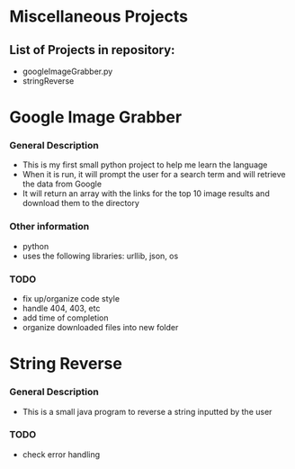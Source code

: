 # Miscellaneous Projects

## List of Projects in repository:
- googleImageGrabber.py
- stringReverse

# Google Image Grabber
### General Description
- This is my first small python project to help me learn the language
- When it is run, it will prompt the user for a search term and will retrieve the data from Google
- It will return an array with the links for the top 10 image results and download them to the directory

### Other information
- python
- uses the following libraries: urllib, json, os

### TODO
- fix up/organize code style
- handle 404, 403, etc
- add time of completion
- organize downloaded files into new folder

# String Reverse
### General Description
- This is a small java program to reverse a string inputted by the user

### TODO
- check error handling